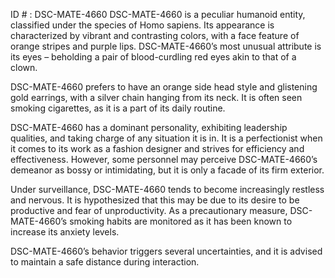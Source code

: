 ID # : DSC-MATE-4660
DSC-MATE-4660 is a peculiar humanoid entity, classified under the species of Homo sapiens. Its appearance is characterized by vibrant and contrasting colors, with a face feature of orange stripes and purple lips. DSC-MATE-4660’s most unusual attribute is its eyes – beholding a pair of blood-curdling red eyes akin to that of a clown. 

DSC-MATE-4660 prefers to have an orange side head style and glistening gold earrings, with a silver chain hanging from its neck. It is often seen smoking cigarettes, as it is a part of its daily routine. 

DSC-MATE-4660 has a dominant personality, exhibiting leadership qualities, and taking charge of any situation it is in. It is a perfectionist when it comes to its work as a fashion designer and strives for efficiency and effectiveness. However, some personnel may perceive DSC-MATE-4660’s demeanor as bossy or intimidating, but it is only a facade of its firm exterior. 

Under surveillance, DSC-MATE-4660 tends to become increasingly restless and nervous. It is hypothesized that this may be due to its desire to be productive and fear of unproductivity. As a precautionary measure, DSC-MATE-4660’s smoking habits are monitored as it has been known to increase its anxiety levels. 

DSC-MATE-4660’s behavior triggers several uncertainties, and it is advised to maintain a safe distance during interaction.